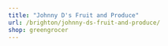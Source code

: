 ```yaml
---
title: "Johnny D's Fruit and Produce"
url: /brighton/johnny-ds-fruit-and-produce/
shop: greengrocer
---
```

